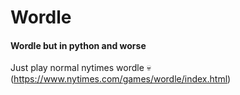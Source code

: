 # Wordle
#### Wordle but in python and worse

Just play normal nytimes wordle 💀 (https://www.nytimes.com/games/wordle/index.html)
